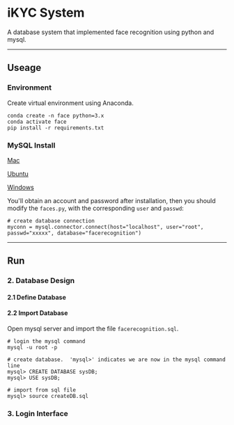 # iKYC System

A database system that implemented face recognition using python and mysql.

*******

## Useage

### Environment

Create virtual environment using Anaconda.
```
conda create -n face python=3.x
conda activate face
pip install -r requirements.txt
```

### MySQL Install

[Mac](https://dev.mysql.com/doc/mysql-installation-excerpt/5.7/en/macos-installation.html)

[Ubuntu](https://dev.mysql.com/doc/mysql-installation-excerpt/5.7/en/linux-installation.html)

[Windows](https://dev.mysql.com/doc/mysql-installation-excerpt/5.7/en/windows-installation.html)

You'll obtain an account and password after installation, then you should modify the `faces.py`, with the corresponding
`user` and `passwd`:
```
# create database connection
myconn = mysql.connector.connect(host="localhost", user="root", passwd="xxxxx", database="facerecognition")
```

*******

## Run


### 2. Database Design

#### 2.1 Define Database



#### 2.2 Import Database
Open mysql server and import the file `facerecognition.sql`.
```
# login the mysql command
mysql -u root -p

# create database.  'mysql>' indicates we are now in the mysql command line
mysql> CREATE DATABASE sysDB;
mysql> USE sysDB;

# import from sql file
mysql> source createDB.sql
```



### 3. Login Interface

